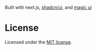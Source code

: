 Built with next.js, [shadcn/ui](https://ui.shadcn.com/), and [magic ui](https://magicui.design/)


# License

Licensed under the [MIT license](https://github.com/dillionverma/portfolio/blob/main/LICENSE.md).
